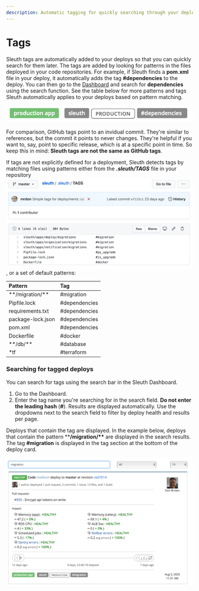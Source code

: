 ```yaml
---
description: Automatic tagging for quickly searching through your deploy history
---
```


# Tags

Sleuth tags are automatically added to your deploys so that you can quickly search for them later. The tags are added by looking for patterns in the files deployed in your code repositories. For example, if Sleuth finds a **pom.xml** file in your deploy, it automatically adds the tag **\#dependencies** to the deploy. You can then go to the [Dashboard](dashboard.md) and search for **dependencies** using the search function. See the table below for more patterns and tags Sleuth automatically applies to your deploys based on pattern matching. 

![The \#dependencies tag automatically added to a deploy](.gitbook/assets/sleuth-tags-dependencies.png)

For comparison, GitHub tags point to an invidual commit. They're similar to references, but the commit it points to never changes. They're helpful if you want to, say, point to specific release, which is at a specific point in time. So keep this in mind: **Sleuth tags are not the same as GitHub tags**.  

If tags are not explicitly defined for a deployment, Sleuth detects tags by matching files using patterns either from the _**.sleuth/TAGS**_  file in your repository ![](.gitbook/assets/sleuth-repo-tags.png), or a set of default patterns:

| Pattern | Tag |
| :--- | :--- |
| \*\*/migration/\*\* | \#migration |
| Pipfile.lock | \#dependencies |
| requirements.txt | \#dependencies |
| package-lock.json | \#dependencies |
| pom.xml | \#dependencies |
| Dockerfile | \#docker |
| \*\*/db/\*\* | \#database |
| \*tf | \#terraform |

### Searching for tagged deploys

You can search for tags using the search bar in the Sleuth Dashboard. 

1. Go to the Dashboard. 
2. Enter the tag name you're searching for in the search field. **Do not enter the leading hash** \(**\#**\). Results are displayed automatically. Use the dropdowns next to the search field to filter by deploy health and results per page. 

Deploys that contain the tag are displayed. In the example below, deploys that contain the pattern \*\***/migration/\*\***  are displayed in the search results. The tag **\#migration** is displayed in the tag section at the bottom of the deploy card. 

![The \#migration tag is shown at the bottom of the deploy card](.gitbook/assets/tags-searching.png)





